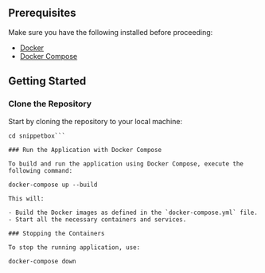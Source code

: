 ## Prerequisites

Make sure you have the following installed before proceeding:

- [Docker](https://www.docker.com/products/docker-desktop)
- [Docker Compose](https://docs.docker.com/compose/)

## Getting Started

### Clone the Repository

Start by cloning the repository to your local machine:

```git clone https://github.com/daulet-omarov/snippetbox
cd snippetbox```

### Run the Application with Docker Compose

To build and run the application using Docker Compose, execute the following command:

docker-compose up --build

This will:

- Build the Docker images as defined in the `docker-compose.yml` file.
- Start all the necessary containers and services.

### Stopping the Containers

To stop the running application, use:

docker-compose down
